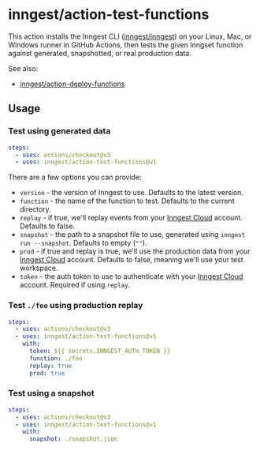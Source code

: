 # inngest/action-test-functions

This action installs the Inngest CLI ([inngest/inngest](https://github.com/inngest/inngest)) on your Linux, Mac, or Windows runner in GitHub Actions, then tests the given Inngset function against generated, snapshotted, or real production data.

See also:

- [inngest/action-deploy-functions](https://github.com/inngest/action-deploy-functions)

## Usage

### Test using generated data

```yaml
steps:
  - uses: actions/checkout@v3
  - uses: inngest/action-test-functions@v1
```

There are a few options you can provide:

- `version` - the version of Inngest to use. Defaults to the latest version.
- `function` - the name of the function to test. Defaults to the current directory.
- `replay` - if true, we'll replay events from your [Inngest Cloud](https://www.inngest.com) account. Defaults to false.
- `snapshot` - the path to a snapshot file to use, generated using `inngest run --snapshot`. Defaults to empty (`""`).
- `prod` - if true and replay is true, we'll use the production data from your [Inngest Cloud](https://www.inngest.com) account. Defaults to false, meaning we'll use your test workspace.
- `token` - the auth token to use to authenticate with your [Inngest Cloud](https://www.inngest.com) account. Required if using `replay`.

### Test `./foo` using production replay

```yaml
steps:
  - uses: actions/checkout@v3
  - uses: inngest/action-test-functions@v1
    with:
      token: ${{ secrets.INNGEST_AUTH_TOKEN }}
      function: ./foo
      replay: true
      prod: true
```

### Test using a snapshot

```yaml
steps:
  - uses: actions/checkout@v3
  - uses: inngest/action-test-functions@v1
    with:
      snapshot: ./snapshot.json
```

